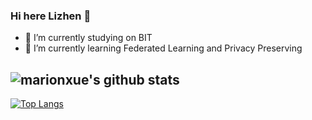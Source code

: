 ### Hi here Lizhen 👋

<!--
**Lizhen0797/Lizhen0797** is a ✨ _special_ ✨ repository because its `README.md` (this file) appears on your GitHub profile.

Here are some ideas to get you started:
-->
- 🔭 I’m currently studying on BIT
- 🌱 I’m currently learning Federated Learning and Privacy Preserving
<!--
- 👯 I’m looking to collaborate on ...
- 🤔 I’m looking for help with ...
- 💬 Ask me about ...
- 📫 How to reach me: ...
- 😄 Pronouns: ...
- ⚡ Fun fact: ...
-->
![marionxue's github stats](https://github-readme-stats.vercel.app/api?username=Lizhen0797&theme=radical&count_private=true) 
-
[![Top Langs](https://github-readme-stats.vercel.app/api/top-langs/?username=Lizhen0797&layout=compact)](https://github.com/anuraghazra/github-readme-stats)
